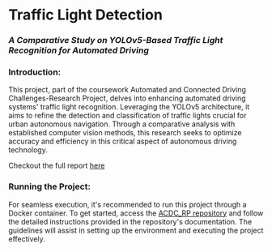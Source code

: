 # Traffic Light Detection


### *A Comparative Study on YOLOv5-Based Traffic Light Recognition for Automated Driving*

### Introduction:
This project, part of the coursework Automated and Connected Driving Challenges-Research Project, delves into enhancing automated driving systems' traffic light recognition. Leveraging the YOLOv5 architecture, it aims to refine the detection and classification of traffic lights crucial for urban autonomous navigation. Through a comparative analysis with established computer vision methods, this research seeks to optimize accuracy and efficiency in this critical aspect of autonomous driving technology. 

Checkout the full report [here](report.ipynb)

### Running the Project:
For seamless execution, it's recommended to run this project through a Docker container. To get started, access the [ACDC_RP repository](https://github.com/ika-rwth-aachen/acdc-research-projects) and follow the detailed instructions provided in the repository's documentation. The guidelines will assist in setting up the environment and executing the project effectively.